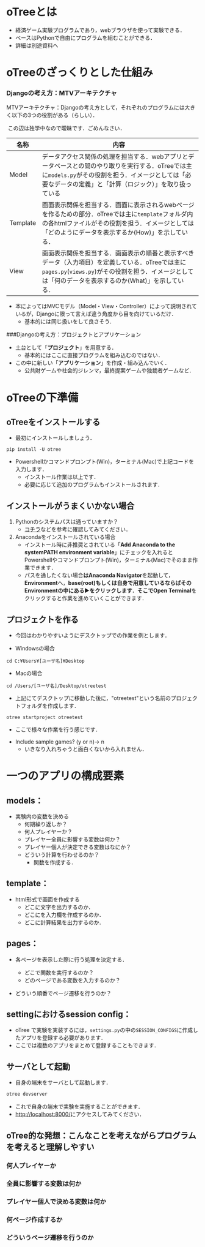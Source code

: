 # oTreeとは

* 経済ゲーム実験プログラムであり，webブラウザを使って実験できる．
* ベースはPythonで自由にプログラムを組むことができる．
* 詳細は別途資料へ


# oTreeのざっくりとした仕組み
### Djangoの考え方：MTVアーキテクチャ

MTVアーキテクチャ：Djangoの考え方として，それぞれのプログラムには大きく以下の3つの役割がある（らしい）．

​	この辺は独学中なので曖昧です．ごめんなさい．

| 名称     | 内容                                                         |
| -------- | ------------------------------------------------------------ |
| Model    | データアクセス関係の処理を担当する．webアプリとデータベースとの間のやり取りを実行する．oTreeでは主に`models.py`がその役割を担う．イメージとしては「必要なデータの定義」と「計算（ロジック）」を取り扱っている |
| Template | 画面表示関係を担当する．画面に表示されるwebページを作るための部分．oTreeでは主に`template`フォルダ内の各htmlファイルがその役割を担う．イメージとしては「どのようにデータを表示するか(How)」を示している． |
| View     | 画面表示関係を担当する．画面表示の順番と表示すべきデータ（入力項目）を定義している．oTreeでは主に`pages.py`(`views.py`)がその役割を担う．イメージとしては「何のデータを表示するのか(What)」を示している． |

* 本によってはMVCモデル（Model・View・Controller）によって説明されているが，Djangoに限って言えば違う角度から目を向けているだけ．
  * 基本的には同じ扱いをして良さそう．



###Djangoの考え方：プロジェクトとアプリケーション 

* 土台として「**プロジェクト**」を用意する．
  * 基本的にはここに直接プログラムを組み込むのではない．
* この中に新しい「**アプリケーション**」を作成・組み込んでいく．
  * 公共財ゲームや社会的ジレンマ，最終提案ゲームや独裁者ゲームなど．

# oTreeの下準備

## oTreeをインストールする

* 最初にインストールしましょう．

```
pip install -U otree
```
* Powershellかコマンドプロンプト(Win)，ターミナル(Mac)で上記コードを入力します．
  - インストール作業は以上です．
  - 必要に応じて追加のプログラムもインストールされます．

## インストールがうまくいかない場合

1. Pythonのシステムパスは通っていますか？
   * [コチラ](https://www.javadrive.jp/python/install/index3.html)などを参考に確認してみてください．
2. Anacondaをインストールされている場合
   * インストール時に非推奨とされている「**Add Anaconda to the systemPATH environment variable**」にチェックを入れるとPowershellやコマンドプロンプト(Win)，ターミナル(Mac)でそのまま作業できます．
   * パスを通したくない場合**はAnaconda Navigator**を起動して，**Environment**へ，**base(root)**もしくは自身で用意しているならばそのEnvironmentの中にある**▶**をクリックします．そこで**Open Terminal**をクリックすると作業を進めていくことができます．

## プロジェクトを作る

* 今回はわかりやすいようにデスクトップでの作業を例とします．

* Windowsの場合
```
cd C:¥Users¥[ユーザ名]¥Desktop
```

* Macの場合
```
cd /Users/[ユーザ名]/Desktop/otreetest
```

* 上記にてデスクトップに移動した後に，"otreetest"という名前のプロジェクトフォルダを作成します．
```
otree startproject otreetest
```
  - ここで様々な作業を行う感じです．


* Include sample games? (y or n)→ n
  - いきなり入れちゃうと面白くないから入れません．



# 一つのアプリの構成要素

## models：
* 実験内の変数を決める
  - 何期繰り返しか？
  - 何人プレイヤーか？
  - プレイヤー全員に影響する変数は何か？
  - プレイヤー個人が決定できる変数はなにか？
  - どういう計算を行わせるのか？
    - 関数を作成する．

## template：
* html形式で画面を作成する
  - どこに文字を出力するのか．
  - どこにを入力欄を作成するのか．  
  - どこに計算結果を出力するのか．

## pages：
* 各ページを表示した際に行う処理を決定する．
  - どこで関数を実行するのか？
  - どのページである変数を入力するのか？

* どういう順番でページ遷移を行うのか？



## settingにおけるsession config：

* oTree で実験を実装するには，`settings.py`の中の`SESSION_CONFIGS`に作成したアプリを登録する必要があります．
* ここでは複数のアプリをまとめて登録することもできます．


## サーバとして起動

* 自身の端末をサーバとして起動します．

```Python
otree devserver
```

  - これで自身の端末で実験を実施することができます．
  - [http://localhost:8000/](http://localhost:8000/)にアクセスしてみてください．



## oTree的な発想：こんなことを考えながらプログラムを考えると理解しやすい
### 何人プレイヤーか
### 全員に影響する変数は何か
### プレイヤー個人で決める変数は何か
### 何ページ作成するか
### どういうページ遷移を行うのか
